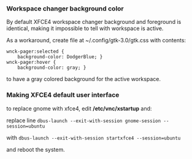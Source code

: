 ### Workspace changer background color
By default XFCE4 workspace changer background and foreground is identical, making it impossible to tell with workspace is active. 

As a workaround, create file at ~/.config/gtk-3.0/gtk.css with contents:

```
wnck-pager:selected {
    background-color: DodgerBlue; }
wnck-pager:hover {
    background-color: gray; }
```

to have a gray colored background for the active workspace.

### Making XFCE4 default user interface
to replace gnome with xfce4, edit **/etc/vnc/xstartup** and:

replace line
`dbus-launch --exit-with-session gnome-session --session=ubuntu`

with 
`dbus-launch --exit-with-session startxfce4 --session=ubuntu`

and reboot the system. 
